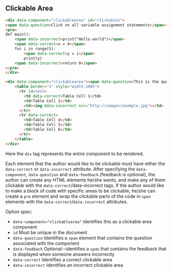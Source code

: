<h2>Clickable Area</h2>

```html
<div data-component="clickablearea" id="clickable1">
<span data-question>Click on all variable assignment statements</span><span data-feedback>Remember, variable assignment statements usually involve the operator '='.</span>
<pre>
def main():
	<span data-incorrect>print("Hello world")</span>
	<span data-correct>x = 4</span>
	for i in range(5):
		<span data-correct>y = i</span>
		print(y)
	<span data-incorrect>return 0</span>
</pre>
</div>
```
```html
<div data-component="clickablearea"><span data-question>This is the question.</span>
	<table border="1" style="width:100%">
	  <tr id=test>
	    <td data-correct>Table Cell 1</td>
	    <td>Table Cell 2</td>
	    <td><img data-incorrect src="http://images/example.jpg"></td>
	  </tr>
	  <tr data-correct>
	    <td>Table Cell 4</td>
	    <td>Table Cell 5</td>
	    <td>Table Cell 6</td>
	  </tr>
	</table>
</div>
```
Here the <code>div</code> tag represents the entire component to be rendered.

Each element that the author would like to be clickable must have either the <code>data-correct</code> or <code>data-incorrect</code> attribute.
After specifying the <code>data-component</code>, <code>data-question</code> and <code>data-feedback</code> (feedback is optional), the author can create any HTML elements he/she wants, and make any of them clickable with the <code>data-correct</code>/data-incorrect</code> tags. If the author would like to make a block of code with specific areas to be clickable, he/she can create a <code>pre</code> element and wrap the clickable parts of the code in <code>span</code> elements with the <code>data-correct</code>/<code>data-incorrect</code> attributes.

Option spec:
<ul>
    <li><code>data-component="clickablearea"</code> identifies this as a clickable area component</li>
    <li><code>id</code> Must be unique in the document</li>
    <li><code>data-question</code> Identifies a <code>span</code> element that contains the question associated with the component</li>
    <li><code>data-feedback</code> Optional--identifies a <code>span</code> that contains the feedback that is displayed when someone answers incorrectly</li>
    <li><code>data-correct</code> Identifies a correct clickable area</li>
    <li><code>data-incorrect</code> Identifies an incorrect clickable area</li>
</ul>
